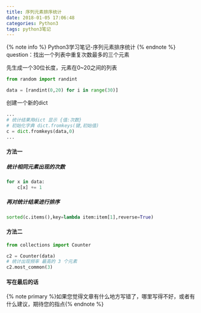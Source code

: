 ```yaml
---
title: 序列元素排序统计
date: 2018-01-05 17:06:48
categories: Python3
tags: python3笔记
---
```

{% note info %}
Python3学习笔记-序列元素排序统计
{% endnote %}
question：找出一个列表中重复次数最多的三个元素


先生成一个30位长度，元素在0~20之间的列表
```python
from random import randint

data = [randint(0,20) for i in range(30)]
```
创建一个新的dict
```python
...
# 统计结果用dict 显示 {值:次数}
# 初始化字典 dict.fromkeys(键,初始值) 
c = dict.fromkeys(data,0)
...
```
<!-- more -->
#### 方法一 
##### 统计相同元素出现的次数
```python
for x in data:
    c[x] += 1
```
##### 再对统计结果进行排序
```python
sorted(c.items(),key=lambda item:item[1],reverse=True)
```


#### 方法二
```python
from collections import Counter

c2 = Counter(data)
# 统计出现频率 最高的 3 个元素
c2.most_common(3)

```
#### 写在最后的话
{% note primary %}如果您觉得文章有什么地方写错了，哪里写得不好，或者有什么建议，期待您的指点{% endnote %}
